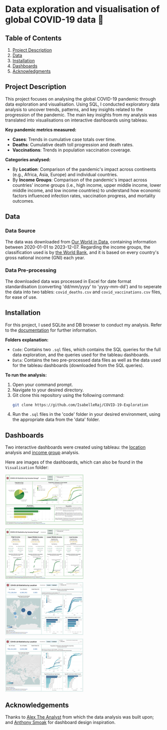 # Data exploration and visualisation of global COVID-19 data 🦠

## Table of Contents
1. [Project Description](#project-description)
2. [Data](#data-source)
3. [Installation](#installation)
4. [Dashboards](#dashboards)
5. [Acknowledgments](#acknowledgement)

## Project Description
This project focuses on analysing the global COVID-19 pandemic through data exploration and visualisation. Using SQL, I conducted exploratory data analysis to uncover trends, patterns, and key insights related to the progression of the pandemic. The main key insights from my analysis was translated into visualisations on interactive dashboards using tableau.

**Key pandemic metrics measured:**
- **Cases**: Trends in cumulative case totals over time.
- **Deaths**: Cumulative death toll progression and death rates.
- **Vaccinations**: Trends in population vaccination coverage.

**Categories analysed:**
- By **Location**: Comparison of the pandemic's impact across continents (e.g., Africa, Asia, Europe) and individual countries.
- By **Income Groups**: Comparison of the pandemic's impact across countries' income groups (i.e., high income, upper middle income, lower middle income, and low income countries) to understand how economic factors influenced infection rates, vaccination progress, and mortality outcomes.

## Data
### Data Source
The data was downloaded from [Our World in Data](https://ourworldindata.org/covid-deaths), containing information between 2020-01-01 to 2023-12-07.
Regarding the income groups, the classification used is by [the World Bank](https://ourworldindata.org/grapher/world-bank-income-groups), and it is based on every country's gross national income (GNI) each year.

### Data Pre-processing
The downloaded data was processed in Excel for date format standardisation (converting 'dd/mm/yyyy' to 'yyyy-mm-dd') and to seperate the data into two tables: `covid_deaths.csv` and `covid_vaccinations.csv` files, for ease of use. 

## Installation
For this project, I used SQLite and DB browser to conduct my analysis. Refer to the [documentation](https://sqlitebrowser.org/) for further information.

**Folders explanation:**
- `Code`: Contains two `.sql` files, which contains the SQL queries for the full data exploration, and the queries used for the tableau dashboards.
- `Data`: Contains the two pre-processed data files as well as the data used for the tableau dashboards (downloaded from the SQL queries). 

**To run the analysis:**
1. Open your command prompt.
2. Navigate to your desired directory.
3. Git clone this repository using the following command:
   ```bash
   git clone https://github.com/IsabelleRaj/COVID-19-Exploration
   ```
5. Run the `.sql` files in the 'code' folder in your desired environment, using the appropriate data from the 'data' folder.

## Dashboards
Two interactive dashboards were created using tableau: the [location](https://public.tableau.com/app/profile/isabelle.rajendiran/viz/COVID-19AnalysisbyLocation/ContinentDashboard) analysis and [income group](https://public.tableau.com/app/profile/isabelle.rajendiran/viz/COVID-19AnalysisbyIncome/IncomeComparison) analysis.

Here are images of the dashboards, which can also be found in the `Visualisation` folder:

<div style="display: flex; flex-wrap: wrap; gap: 10px;">
  <img src="Visualisation/Income Dashboard Comparison.png" alt="Image 1" style="width: 50%; border: none;"/>
  <img src="Visualisation/Income Dashboard Individual.png" alt="Image 2" style="width: 50%; border: none;"/>
  <img src="Visualisation/Location Dashboard Continent.png" alt="Image 3" style="width: 50%; border: none;"/>
  <img src="Visualisation/Location Dashboard Country.png" alt="Image 4" style="width: 50%; border: none;"/>
</div>

## Acknowledgements
Thanks to [Alex The Analyst](https://www.youtube.com/@AlexTheAnalyst) from which the data analysis was built upon; and [Anthony Smoak](https://anthonysmoak.com/2020/04/25/build-a-tableau-covid-19-dashboard/) for dashboard design inspiration.
